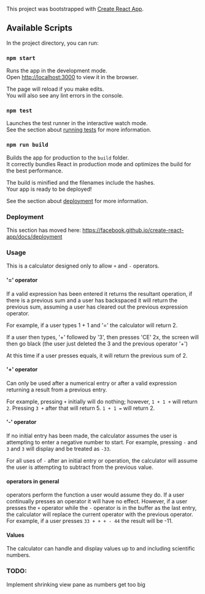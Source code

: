 This project was bootstrapped with [Create React App](https://github.com/facebook/create-react-app).

## Available Scripts

In the project directory, you can run:

### `npm start`

Runs the app in the development mode.<br>
Open [http://localhost:3000](http://localhost:3000) to view it in the browser.

The page will reload if you make edits.<br>
You will also see any lint errors in the console.

### `npm test`

Launches the test runner in the interactive watch mode.<br>
See the section about [running tests](https://facebook.github.io/create-react-app/docs/running-tests) for more information.

### `npm run build`

Builds the app for production to the `build` folder.<br>
It correctly bundles React in production mode and optimizes the build for the best performance.

The build is minified and the filenames include the hashes.<br>
Your app is ready to be deployed!

See the section about [deployment](https://facebook.github.io/create-react-app/docs/deployment) for more information.

### Deployment

This section has moved here: https://facebook.github.io/create-react-app/docs/deployment

### Usage

This is a calculator designed only to allow `+` and `-` operators.

#### '=' operator

If a valid expression has been entered it returns the resultant operation, if there is a previous sum and a user has backspaced it will return the previous sum, assuming a user has cleared out the previous expression operator.

For example, if a user types 1 + 1 and '=' the calculator will return 2.

If a user then types, '+' followed by '3', then presses 'CE' 2x, the screen will then go black (the user just deleted the 3 and the previous operator '+')

At this time if a user presses equals, it will return the previous sum of 2.

#### '+' operator

Can only be used after a numerical entry or after a valid expression returning a result from a previous entry.  

For example, pressing `+` initially will do nothing; however, `1 + 1 +` will return `2`.  Pressing `3 +` after that will return 5.  `1 + 1 =` will return 2.

#### '-' operator

If no initial entry has been made, the calculator assumes the user is attempting to enter a negative number to start.  For example, pressing `-` and `3` and `3` will display and be treated as `-33`.

For all uses of `-` after an initial entry or operation, the calculator will assume the user is attempting to subtract from the previous value.

#### operators in general

operators perform the function a user would assume they do.  If a user continually presses an operator it will have no effect.  However, if a user presses the `+` operator while the `-` operator is in the buffer as the last entry, the calculator will replace the current operator with the previous operator.  For example, if a user presses `33 + + + - 44` the result will be -11.

#### Values

The calculator can handle and display values up to and including scientific numbers.  

### TODO:

Implement shrinking view pane as numbers get too big
